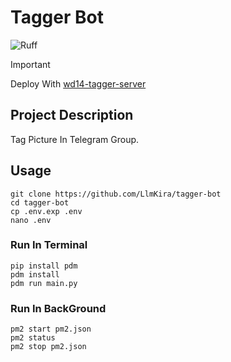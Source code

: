# Tagger Bot

![Ruff](https://github.com/LlmKira/tagger-bot/actions/workflows/ruff.yml/badge.svg)

> [!IMPORTANT]
> Deploy With [wd14-tagger-server](https://github.com/LlmKira/wd14-tagger-server)

## Project Description

Tag Picture In Telegram Group.

## Usage

```shell
git clone https://github.com/LlmKira/tagger-bot
cd tagger-bot
cp .env.exp .env
nano .env

```

### Run In Terminal

```shell
pip install pdm
pdm install
pdm run main.py
```

### Run In BackGround

```shell
pm2 start pm2.json
pm2 status
pm2 stop pm2.json

```
